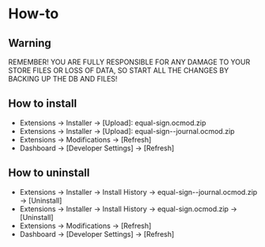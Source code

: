# How-to

## Warning
REMEMBER! YOU ARE FULLY RESPONSIBLE FOR ANY DAMAGE TO YOUR STORE FILES
OR LOSS OF DATA, SO START ALL THE CHANGES BY BACKING UP THE DB AND FILES!

## How to install
* Extensions → Installer → [Upload]: equal-sign.ocmod.zip
* Extensions → Installer → [Upload]: equal-sign--journal.ocmod.zip
* Extensions → Modifications → [Refresh]
* Dashboard → [Developer Settings] → [Refresh]

## How to uninstall
* Extensions → Installer → Install History → equal-sign--journal.ocmod.zip → [Uninstall]
* Extensions → Installer → Install History → equal-sign.ocmod.zip → [Uninstall]
* Extensions → Modifications → [Refresh]
* Dashboard → [Developer Settings] → [Refresh]
